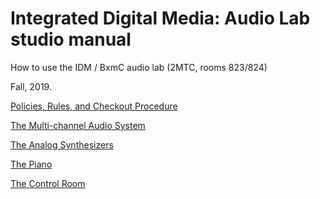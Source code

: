 # Integrated Digital Media: Audio Lab studio manual
How to use the IDM / BxmC audio lab (2MTC, rooms 823/824)

Fall, 2019.

[Policies, Rules, and Checkout Procedure](./rules.md)

[The Multi-channel Audio System](./multichannel.md)

[The Analog Synthesizers](./synths.md)

[The Piano](./piano.md)

[The Control Room](./controlroom.md)


